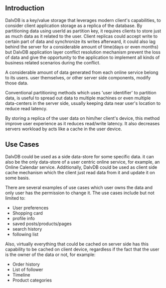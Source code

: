 ## Introduction
DalvDB is a key/value storage that leverages modern client's capabilities, to consider client application storage as a replica of the database.
By partitioning data using userId as partition key, it requires clients to store just as much data as it related to the user.
Client replicas could accept write to certain part of data and synchronize its writes afterward, it could also lag behind 
the server for a considerable amount of time(days or even months) but DalvDB application layer conflict resolution 
mechanism prevent the loss of data and give the opportunity to the application to implement all kinds of business related 
scenarios during the conflict.

A considerable amount of data generated from each online service belong to its users. user themselves, or other server 
side components, modify those data.
 
 Conventional partitioning methods which uses 'user identifier' to partition data, is useful to
spread out data to multiple machines or even multiple data-centers in the server side, usually keeping data near user's
location to reduce read latency.

By storing a replica of the user data on him/her client's device, this method improve user experience as it reduces read/write latency.
It also decreases servers workload by acts like a cache in the user device. 

## Use Cases
DalvDB could be used as a side data-store for some specific data. it can also be the only data-store of a user centric 
online service, for example, an Online Calendar service. Additionally, DalvDB could be used as client side cache 
mechanism which the client just read data from it and update it on some basis.  

There are several examples of use cases which user owns the data and only user has the permission to change it.
The use cases include but not limited to:
- User preferences
- Shopping card
- profile info
- saved posts/products/pages
- search history
- following list

Also, virtually everything that could be cached on server side has this capability to be cached on client device, 
regardless if the fact that the user is the owner of the data or not, for example:
- Order history
- List of follower
- Timeline
- Product categories